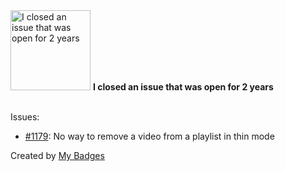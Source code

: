 <img src="https://my-badges.github.io/my-badges/old-issue-2.png" alt="I closed an issue that was open for 2 years" title="I closed an issue that was open for 2 years" width="128">
<strong>I closed an issue that was open for 2 years</strong>
<br><br>

Issues:

- <a href="https://github.com/iv-org/invidious/issues/1179">#1179</a>: No way to remove a video from a playlist in thin mode


Created by <a href="https://github.com/my-badges/my-badges">My Badges</a>